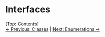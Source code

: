 # Interfaces #

\[[Top: Contents](index.md)\]  
[← Previous: Classes](classes.md) | [Next: Enumerations →](enumerations.md)
